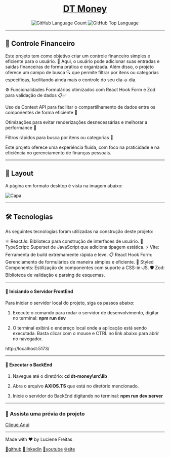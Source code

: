 <p align="center">
  <h1 align="center"><a href="https://ignite-dt-money.netlify.app/">DT Money</a></h1>
</p>

<p align="center" margin-top="25px" >
  <img alt="GitHub Language Count" src="https://img.shields.io/github/languages/count/andreviapiana/DTMoney" />

  <img alt="GitHub Top Language" src="https://img.shields.io/github/languages/top/andreviapiana/DTMoney" />
</p>


___
## 💸 Controle Financeiro
<p>
Este projeto tem como objetivo criar um controle financeiro simples e eficiente para o usuário. 🏦 Aqui, o usuário pode adicionar suas entradas e saídas financeiras de forma prática e organizada. Além disso, o projeto oferece um campo de busca 🔍 que permite filtrar por itens ou categorias específicas, facilitando ainda mais o controle do seu dia-a-dia.

⚙️ Funcionalidades
Formulários otimizados com React Hook Form e Zod para validação de dados 📋✅

Uso de Context API para facilitar o compartilhamento de dados entre os componentes de forma eficiente 🎯

Otimizações para evitar renderizações desnecessárias e melhorar a performance 🚀

Filtros rápidos para busca por itens ou categorias 🔎

Este projeto oferece uma experiência fluida, com foco na praticidade e na eficiência no gerenciamento de finanças pessoais.
</p>

___

## 🎨 Layout
A página em formato desktop é vista na imagem abaixo:

![Capa](https://user-images.githubusercontent.com/106932234/217977248-680d1f67-054b-4290-8bba-548154d18012.png)

____

## 🛠 Tecnologias

As seguintes tecnologias foram utilizadas na construção deste projeto:

⚛️ ReactJs: Biblioteca para construção de interfaces de usuário.
🔷 TypeScript: Superset de JavaScript que adiciona tipagem estática.
⚡ Vite: Ferramenta de build extremamente rápida e leve.
📋 React Hook Form: Gerenciamento de formulários de maneira simples e eficiente.
💅 Styled Components: Estilização de componentes com suporte a CSS-in-JS.
🛡️ Zod: Biblioteca de validação e parsing de esquemas.


____

#### 🚀 Iniciando o Servidor FrontEnd

Para iniciar o servidor local do projeto, siga os passos abaixo:

1. Execute o comando para rodar o servidor de desenvolvimento, digitar no terminal:
<strong>npm run dev</strong>

2. O terminal exibirá o endereço local onde a aplicação está sendo executada. Basta clicar com o mouse e CTRL no link abaixo para abrir no navegador.

http://localhost:5173/

___

#### 🚧 Executar o BackEnd

1. Navegue até o diretório:
<strong>cd dt-money\src\lib</strong>

2. Abra o arquivo <strong>AXIOS.TS</strong> que está no diretório mencionado.

3. Inicie o servidor do BackEnd digitando no terminal:
<strong>npm run dev:server</strong>


___

### 🎥 Assista uma prévia do projeto
[Clique Aqui](https://youtu.be/TCZR78F-kwQ)


___

Made with ❤️ by Luciene Freitas

[🐙github](https://github.com/LucieneFreitas)
[💼linkedin](https://www.linkedin.com/in/luciene-freitas-0a11b941/)
[🎥youtube](https://www.youtube.com/@lucienefreitas7889)
[🌐site](https://lfsites.com.br/)

